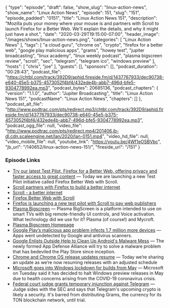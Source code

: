 {
  "type": "episode",
  "draft": false,
  "show_slug": "linux-action-news",
  "show_name": "Linux Action News",
  "episode": 151,
  "slug": "151",
  "episode_padded": "0151",
  "title": "Linux Action News 151",
  "description": "Mozilla puts your money where your mouse is and partners with Scroll to launch Firefox for a Better Web. We'll explain the details, and why it might just have a shot.",
  "date": "2020-03-29T19:15:00-07:00",
  "header_image": "/images/shows/linux-action-news.png",
  "categories": [
    "Linux Action News"
  ],
  "tags": [
    "a cloud guru",
    "chrome os",
    "crypto",
    "firefox for a better web",
    "google play malicious apps",
    "grams",
    "howey test",
    "jupiter broadcasting",
    "linux academy",
    "linux weekly podcast",
    "plasma bigscreen review",
    "scroll",
    "sec",
    "telegram",
    "telegram ico",
    "windows preview"
  ],
  "hosts": [
    "chris",
    "joe"
  ],
  "guests": [],
  "sponsors": [],
  "podcast_duration": "00:28:43",
  "podcast_file": "https://chtbl.com/track/392D9/aphid.fireside.fm/d/1437767933/dec90738-e640-45e5-b375-4573052f4bf4/432ede4b-abb7-496d-bfe5-9304778992ea.mp3",
  "podcast_bytes": 20685136,
  "podcast_chapters": {
    "version": "1.1.0",
    "author": "Jupiter Broadcasting",
    "title": "Linux Action News 151",
    "podcastName": "Linux Action News",
    "chapters": []
  },
  "podcast_alt_file": "http://www.podtrac.com/pts/redirect.mp3/chtbl.com/track/392D9/aphid.fireside.fm/d/1437767933/dec90738-e640-45e5-b375-4573052f4bf4/432ede4b-abb7-496d-bfe5-9304778992ea.mp3",
  "podcast_ogg_file": null,
  "video_file": "http://www.podtrac.com/pts/redirect.mp4/201406.jb-dl.cdn.scaleengine.net/lan/2020/lan-0151.mp4",
  "video_hd_file": null,
  "video_mobile_file": null,
  "youtube_link": "https://youtu.be/4Wf1eOSBVbc",
  "jb_url": "/140652/linux-action-news-151/",
  "fireside_url": "/151"
}


### Episode Links

  * [Try our latest Test Pilot, Firefox for a Better Web, offering privacy and faster access to great content](https://blog.mozilla.org/blog/2020/03/24/try-our-latest-test-pilot-firefox-for-a-better-web-offering-privacy-and-faster-access-to-great-content/ "Try our latest Test Pilot, Firefox for a Better Web, offering privacy and faster access to great content") — Today we are launching a new Test Pilot initiative called Firefox Better Web with Scroll. 
  * [Scroll partners with Firefox to build a better internet](https://scroll.blog/2020/03/24/scroll-partners-with-firefox-to-build-a-better-internet/ "Scroll partners with Firefox to build a better internet")
  * [Scroll - a better internet](https://partner.scroll.com/ "Scroll - a better internet")
  * [Firefox Better Web with Scroll](https://support.mozilla.org/en-US/kb/firefox-better-web "Firefox Better Web with Scroll")
  * [Firefox is launching a new test pilot with Scroll to pay web publishers](https://www.theverge.com/2020/3/24/21192048/firefox-better-web-scroll-subscription-ad-tracker-blocker-publisher-payment "Firefox is launching a new test pilot with Scroll to pay web publishers")
  * [Plasma Bigscreen](https://notmart.org/blog/2020/03/plasma-bigscreen/ "Plasma Bigscreen") — Plasma BigScreen is a platform intended to use on smart TVs with big remote-friendly UI controls, and Voice activation. What technology did we use for it? Plasma (of course!) and Mycroft.
  * [Plasma Bigscreen Homepage](https://plasma-bigscreen.org/ "Plasma Bigscreen Homepage")
  * [Google Play’s malicious app problem infects 1.7 million more devices](https://arstechnica.com/information-technology/2020/03/found-malicious-google-play-apps-with-1-7-million-downloads-many-by-children/ "Google Play’s malicious app problem infects 1.7 million more devices") — Apps went undetected by Google and antivirus scanners.
  * [Google Enlists Outside Help to Clean Up Android's Malware Mess](https://www.wired.com/story/android-malware-app-defense-alliance/ "Google Enlists Outside Help to Clean Up Android's Malware Mess") — The newly formed App Defense Alliance will try to solve a malware problem that has bedeviled the Play Store since inception.
  * [Chrome and Chrome OS release updates resume](https://blog.chromium.org/2020/03/chrome-and-chrome-os-release-updates.html "Chrome and Chrome OS release updates resume") — Today we’re sharing an update as we’re now resuming releases with an adjusted schedule
  * [Microsoft goes into Windows lockdown for builds from May](https://www.theregister.co.uk/2020/03/25/microsoft_stops_windows_preview/ "Microsoft goes into Windows lockdown for builds from May") — Microsoft on Tuesday said it has decided to halt Windows preview releases in May due to health concerns arising from the COVID-19 coronavirus crisis.
  * [Federal court judge grants temporary injunction against Telegram](https://decrypt.co/23458/federal-court-judge-grants-temporary-injunction-against-telegram "Federal court judge grants temporary injunction against Telegram") — Judge sides with the SEC and says that Telegram's upcoming crypto is likely a security. It's barred from distributing Grams, the currency for its TON blockchain network, until trial.


